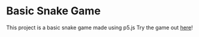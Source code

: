 # Basic Snake Game

This project is a basic snake game made using p5.js
Try the game out [here](https://akshataggarwal14.github.io/Snake/index)!